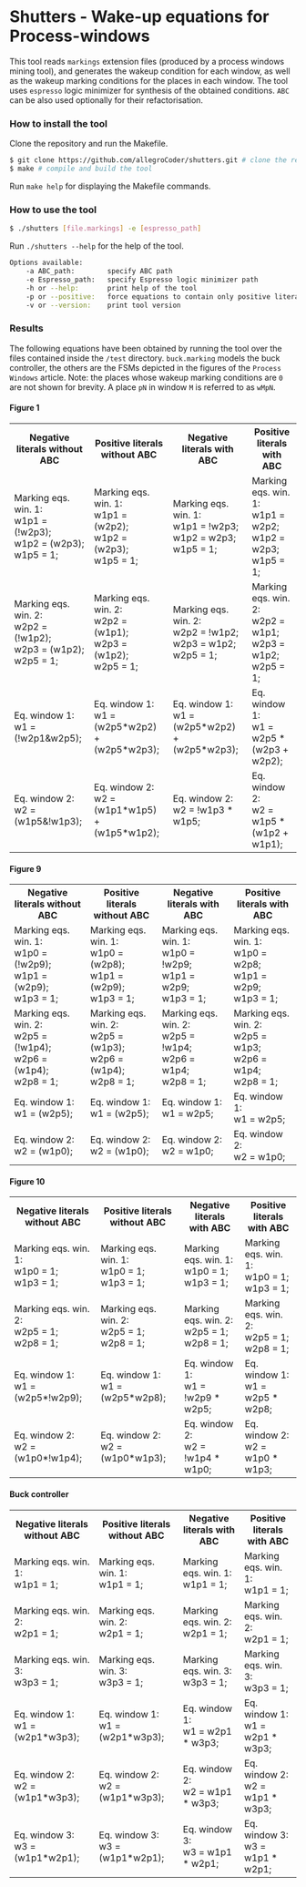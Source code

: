 # Shutters - Wake-up equations for Process-windows
This tool reads `markings` extension files (produced by a process windows mining tool), and generates the wakeup condition for each window, as well as the wakeup marking conditions for the places in each window. The tool uses `espresso` logic minimizer for synthesis of the obtained conditions. `ABC` can be also used optionally for their refactorisation.

### How to install the tool
Clone the repository and run the Makefile.
```bash
$ git clone https://github.com/allegroCoder/shutters.git # clone the repository
$ make # compile and build the tool
```
Run `make help` for displaying the Makefile commands.

### How to use the tool
```bash
$ ./shutters [file.markings] -e [espresso_path]
```
Run `./shutters --help` for the help of the tool.

```bash
Options available:
	-a ABC_path:		specify ABC path
	-e Espresso_path:	specify Espresso logic minimizer path
	-h or --help:		print help of the tool
	-p or --positive:	force equations to contain only positive literals
	-v or --version:	print tool version
```

### Results
The following equations have been obtained by running the tool over the files contained inside the `/test` directory. `buck.marking` models the buck controller, the others are the FSMs depicted in the figures of the `Process Windows` article. Note: the places whose wakeup marking conditions are `0` are not shown for brevity. A place `pN` in window `M` is referred to as `wMpN`.

#### Figure 1
<table>
  <tr>
    <th>Negative literals without ABC</th>
    <th>Positive literals without ABC</th>
    <th>Negative literals with ABC</th>
    <th>Positive literals with ABC</th>
  </tr>
  <tr>
    <td>Marking eqs. win. 1:<br/>w1p1 = (!w2p3);<br/>w1p2 = (w2p3);<br/>w1p5 = 1;</td>
    <td>Marking eqs. win. 1:<br/>w1p1 = (w2p2);<br/>w1p2 = (w2p3);<br/>w1p5 = 1;</td>
    <td>Marking eqs. win. 1:<br/>w1p1 = !w2p3;<br/>w1p2 = w2p3;<br/>w1p5 = 1;</td>
    <td>Marking eqs. win. 1:<br/>w1p1 = w2p2;<br/>w1p2 = w2p3;<br/>w1p5 = 1;</td>
  </tr>
  <tr>
    <td>Marking eqs. win. 2:<br/>w2p2 = (!w1p2);<br/>w2p3 = (w1p2);<br/>w2p5 = 1;</td>
    <td>Marking eqs. win. 2:<br/>w2p2 = (w1p1);<br/>w2p3 = (w1p2);<br/>w2p5 = 1;</td>
    <td>Marking eqs. win. 2:<br/>w2p2 = !w1p2;<br/>w2p3 = w1p2;<br/>w2p5 = 1;</td>
    <td>Marking eqs. win. 2:<br/>w2p2 = w1p1;<br/>w2p3 = w1p2;<br/>w2p5 = 1;</td>
  </tr>
  <tr>
    <td>Eq. window 1:<br/>w1 = (!w2p1&w2p5);</td>
    <td>Eq. window 1:<br/>w1 = (w2p5*w2p2) + (w2p5*w2p3);</td>
    <td>Eq. window 1:<br/>w1 = (w2p5*w2p2) + (w2p5*w2p3);</td>
    <td>Eq. window 1:<br/>w1 = w2p5 * (w2p3 + w2p2);</td>
  </tr>
  <tr>
    <td>Eq. window 2:<br/>w2 = (w1p5&!w1p3);</td>
    <td>Eq. window 2:<br/>w2 = (w1p1*w1p5) + (w1p5*w1p2);</td>
    <td>Eq. window 2:<br/>w2 = !w1p3 * w1p5;</td>
    <td>Eq. window 2:<br/>w2 = w1p5 * (w1p2 + w1p1);</td>
  </tr>
</table>

#### Figure 9
<table>
  <tr>
    <th>Negative literals without ABC</th>
    <th>Positive literals without ABC</th>
    <th>Negative literals with ABC</th>
    <th>Positive literals with ABC</th>
  </tr>
  <tr>
    <td>Marking eqs. win. 1:<br/>w1p0 = (!w2p9);<br/>w1p1 = (w2p9);<br/>w1p3 = 1;</td>
    <td>Marking eqs. win. 1:<br/>w1p0 = (w2p8);<br/>w1p1 = (w2p9);<br/>w1p3 = 1;</td>
    <td>Marking eqs. win. 1:<br/>w1p0 = !w2p9;<br/>w1p1 = w2p9;<br/>w1p3 = 1;</td>
    <td>Marking eqs. win. 1:<br/>w1p0 = w2p8;<br/>w1p1 = w2p9;<br/>w1p3 = 1;</td>
  </tr>
  <tr>
    <td>Marking eqs. win. 2:<br/>w2p5 = (!w1p4);<br/>w2p6 = (w1p4);<br/>w2p8 = 1;</td>
    <td>Marking eqs. win. 2:<br/>w2p5 = (w1p3);<br/>w2p6 = (w1p4);<br/>w2p8 = 1;</td>
    <td>Marking eqs. win. 2:<br/>w2p5 = !w1p4;<br/>w2p6 = w1p4;<br/>w2p8 = 1;</td>
    <td>Marking eqs. win. 2:<br/>w2p5 = w1p3;<br/>w2p6 = w1p4;<br/>w2p8 = 1;</td>
  </tr>
  <tr>
    <td>Eq. window 1:<br/>w1 = (w2p5);</td>
    <td>Eq. window 1:<br/>w1 = (w2p5);</td>
    <td>Eq. window 1:<br/>w1 = w2p5;</td>
    <td>Eq. window 1:<br/>w1 = w2p5;</td>
  </tr>
  <tr>
    <td>Eq. window 2:<br/>w2 = (w1p0);</td>
    <td>Eq. window 2:<br/>w2 = (w1p0);</td>
    <td>Eq. window 2:<br/>w2 = w1p0;</td>
    <td>Eq. window 2:<br/>w2 = w1p0;</td>
  </tr>
</table>

#### Figure 10
<table>
  <tr>
    <th>Negative literals without ABC</th>
    <th>Positive literals without ABC</th>
    <th>Negative literals with ABC</th>
    <th>Positive literals with ABC</th>
  </tr>
  <tr>
    <td>Marking eqs. win. 1:<br/>w1p0 = 1;<br/>w1p3 = 1;</td>
    <td>Marking eqs. win. 1:<br/>w1p0 = 1;<br/>w1p3 = 1;</td>
    <td>Marking eqs. win. 1:<br/>w1p0 = 1;<br/>w1p3 = 1;</td>
    <td>Marking eqs. win. 1:<br/>w1p0 = 1;<br/>w1p3 = 1;</td>
  </tr>
  <tr>
    <td>Marking eqs. win. 2:<br/>w2p5 = 1;<br/>w2p8 = 1;</td>
    <td>Marking eqs. win. 2:<br/>w2p5 = 1;<br/>w2p8 = 1;</td>
    <td>Marking eqs. win. 2:<br/>w2p5 = 1;<br/>w2p8 = 1;</td>
    <td>Marking eqs. win. 2:<br/>w2p5 = 1;<br/>w2p8 = 1;</td>
  </tr>
  <tr>
    <td>Eq. window 1:<br/>w1 = (w2p5*!w2p9);</td>
    <td>Eq. window 1:<br/>w1 = (w2p5*w2p8);</td>
    <td>Eq. window 1:<br/>w1 = !w2p9 * w2p5;</td>
    <td>Eq. window 1:<br/>w1 = w2p5 * w2p8;</td>
  </tr>
  <tr>
    <td>Eq. window 2:<br/>w2 = (w1p0*!w1p4);</td>
    <td>Eq. window 2:<br/>w2 = (w1p0*w1p3);</td>
    <td>Eq. window 2:<br/>w2 = !w1p4 * w1p0;</td>
    <td>Eq. window 2:<br/>w2 = w1p0 * w1p3;</td>
  </tr>
</table>

#### Buck controller
<table>
  <tr>
    <th>Negative literals without ABC</th>
    <th>Positive literals without ABC</th>
    <th>Negative literals with ABC</th>
    <th>Positive literals with ABC</th>
  </tr>
  <tr>
    <td>Marking eqs. win. 1:<br/>w1p1 = 1;</td>
    <td>Marking eqs. win. 1:<br/>w1p1 = 1;</td>
    <td>Marking eqs. win. 1:<br/>w1p1 = 1;</td>
    <td>Marking eqs. win. 1:<br/>w1p1 = 1;</td>
  </tr>
  <tr>
    <td>Marking eqs. win. 2:<br/>w2p1 = 1;</td>
    <td>Marking eqs. win. 2:<br/>w2p1 = 1;</td>
    <td>Marking eqs. win. 2:<br/>w2p1 = 1;</td>
    <td>Marking eqs. win. 2:<br/>w2p1 = 1;</td>
  </tr>
  <tr>
    <td>Marking eqs. win. 3:<br/>w3p3 = 1;</td>
    <td>Marking eqs. win. 3:<br/>w3p3 = 1;</td>
    <td>Marking eqs. win. 3:<br/>w3p3 = 1;</td>
    <td>Marking eqs. win. 3:<br/>w3p3 = 1;</td>
  </tr>
  <tr>
    <td>Eq. window 1:<br/>w1 = (w2p1*w3p3);</td>
    <td>Eq. window 1:<br/>w1 = (w2p1*w3p3);</td>
    <td>Eq. window 1:<br/>w1 = w2p1 * w3p3;</td>
    <td>Eq. window 1:<br/>w1 = w2p1 * w3p3;</td>
  </tr>
  <tr>
    <td>Eq. window 2:<br/>w2 = (w1p1*w3p3);</td>
    <td>Eq. window 2:<br/>w2 = (w1p1*w3p3);</td>
    <td>Eq. window 2:<br/>w2 = w1p1 * w3p3;</td>
    <td>Eq. window 2:<br/>w2 = w1p1 * w3p3;</td>
  </tr>
  <tr>
    <td>Eq. window 3:<br/>w3 = (w1p1*w2p1);</td>
    <td>Eq. window 3:<br/>w3 = (w1p1*w2p1);</td>
    <td>Eq. window 3:<br/>w3 = w1p1 * w2p1;</td>
    <td>Eq. window 3:<br/>w3 = w1p1 * w2p1;</td>
  </tr>
</table>
